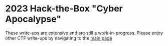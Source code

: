 # 2023 Hack-the-Box "Cyber Apocalypse"

These write-ups are extensive and are still a work-in-progress.  Please enjoy other CTF write-ups by navigating to the [main page](https://hamilton-bonds.github.io/)
